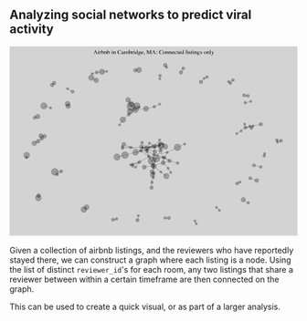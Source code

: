 ## Analyzing social networks to predict viral activity

![cambridge](/images/cambridge_connected.png)

Given a collection of airbnb listings, and the reviewers who have reportedly stayed there, we can construct a graph where each listing is a node. Using the list of distinct ```reviewer_id```'s for each room, any two listings that share a reviewer between within a certain timeframe are then connected on the graph.

This can be used to create a quick visual, or as part of a larger analysis.
